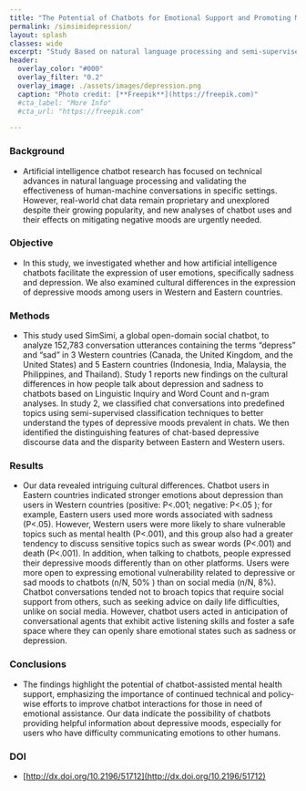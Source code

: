 ```yaml
---
title: "The Potential of Chatbots for Emotional Support and Promoting Mental Well-Being in Different Cultures"
permalink: /simsimidepression/
layout: splash
classes: wide
excerpt: "Study Based on natural language processing and semi-supervised learning"
header:
  overlay_color: "#000"
  overlay_filter: "0.2"
  overlay_image: ./assets/images/depression.png
  caption: "Photo credit: [**Freepik**](https://freepik.com)"
  #cta_label: "More Info"
  #cta_url: "https://freepik.com"

---
```

### **Background**
* Artificial intelligence chatbot research has focused on technical advances in natural language processing and validating the effectiveness of human-machine conversations in specific settings. However, real-world chat data remain proprietary and unexplored despite their growing popularity, and new analyses of chatbot uses and their effects on mitigating negative moods are urgently needed.

### **Objective**
* In this study, we investigated whether and how artificial intelligence chatbots facilitate the expression of user emotions, specifically sadness and depression. We also examined cultural differences in the expression of depressive moods among users in Western and Eastern countries.

### **Methods**
* This study used SimSimi, a global open-domain social chatbot, to analyze 152,783 conversation utterances containing the terms “depress” and “sad” in 3 Western countries (Canada, the United Kingdom, and the United States) and 5 Eastern countries (Indonesia, India, Malaysia, the Philippines, and Thailand). Study 1 reports new findings on the cultural differences in how people talk about depression and sadness to chatbots based on Linguistic Inquiry and Word Count and n-gram analyses. In study 2, we classified chat conversations into predefined topics using semi-supervised classification techniques to better understand the types of depressive moods prevalent in chats. We then identified the distinguishing features of chat-based depressive discourse data and the disparity between Eastern and Western users.

### **Results**
* Our data revealed intriguing cultural differences. Chatbot users in Eastern countries indicated stronger emotions about depression than users in Western countries (positive: P<.001; negative: P<.05 ); for example, Eastern users used more words associated with sadness (P<.05). However, Western users were more likely to share vulnerable topics such as mental health (P<.001), and this group also had a greater tendency to discuss sensitive topics such as swear words (P<.001) and death (P<.001). In addition, when talking to chatbots, people expressed their depressive moods differently than on other platforms. Users were more open to expressing emotional vulnerability related to depressive or sad moods to chatbots (n/N, 50% ) than on social media (n/N, 8%). Chatbot conversations tended not to broach topics that require social support from others, such as seeking advice on daily life difficulties, unlike on social media. However, chatbot users acted in anticipation of conversational agents that exhibit active listening skills and foster a safe space where they can openly share emotional states such as sadness or depression.

### **Conclusions**
* The findings highlight the potential of chatbot-assisted mental health support, emphasizing the importance of continued technical and policy-wise efforts to improve chatbot interactions for those in need of emotional assistance. Our data indicate the possibility of chatbots providing helpful information about depressive moods, especially for users who have difficulty communicating emotions to other humans.

### **DOI**
* [http://dx.doi.org/10.2196/51712](http://dx.doi.org/10.2196/51712)

